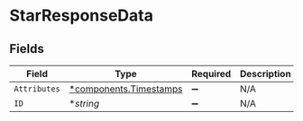 # StarResponseData


## Fields

| Field                                                           | Type                                                            | Required                                                        | Description                                                     | Example                                                         |
| --------------------------------------------------------------- | --------------------------------------------------------------- | --------------------------------------------------------------- | --------------------------------------------------------------- | --------------------------------------------------------------- |
| `Attributes`                                                    | [*components.Timestamps](../../models/components/timestamps.md) | :heavy_minus_sign:                                              | N/A                                                             |                                                                 |
| `ID`                                                            | **string*                                                       | :heavy_minus_sign:                                              | N/A                                                             | 3krg2uUGZzb2W9Euo4moOY                                          |